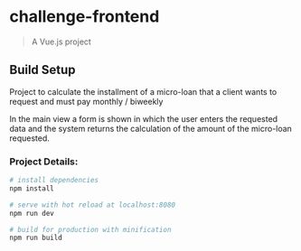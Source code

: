 # challenge-frontend

> A Vue.js project

## Build Setup

Project to calculate the installment of a micro-loan that a client wants to request and must pay monthly / biweekly

In the main view a form is shown in which the user enters the requested data and the system returns the calculation of the amount of the micro-loan requested.

### Project Details:

``` bash
# install dependencies
npm install

# serve with hot reload at localhost:8080
npm run dev

# build for production with minification
npm run build

```

